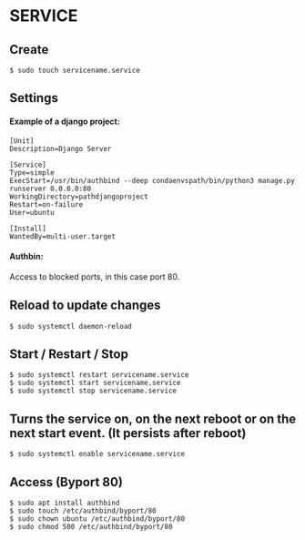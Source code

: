 <div>

<h1>SERVICE</h1>
<h2>Create</h2>

`$ sudo touch servicename.service`

<h2>Settings</h2>
<h4>Example of a django project:</h4>

```
[Unit]
Description=Django Server

[Service]
Type=simple
ExecStart=/usr/bin/authbind --deep condaenvspath/bin/python3 manage.py runserver 0.0.0.0:80
WorkingDirectory=pathdjangoproject
Restart=on-failure
User=ubuntu

[Install]
WantedBy=multi-user.target
```

<h4>Authbin:</h4>

<p>
Access to blocked ports, in this case port 80.	
</p>


<h2>Reload to update changes</h2>

`$ sudo systemctl daemon-reload`

<h2>Start / Restart / Stop</h2>

`$ sudo systemctl restart servicename.service`<br>
`$ sudo systemctl start servicename.service`<br>
`$ sudo systemctl stop servicename.service`

<h2>Turns the service on, on the next reboot or on the next start event. (It persists after reboot)</h2>

`$ sudo systemctl enable servicename.service`

<h2>Access (Byport 80)</h2>

`$ sudo apt install authbind`<br>
`$ sudo touch /etc/authbind/byport/80`<br>
`$ sudo chown ubuntu /etc/authbind/byport/80`<br>
`$ sudo chmod 500 /etc/authbind/byport/80`

</div>